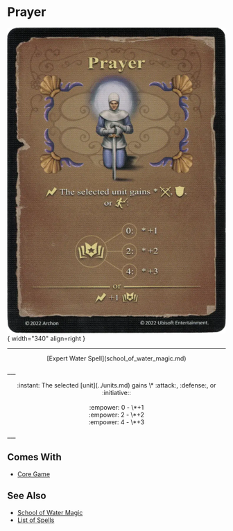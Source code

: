 # Prayer

![Prayer](../assets/spells-prayer.webp){ width="340" align=right }

___
<p style="text-align: center;" markdown>[Expert Water Spell](school_of_water_magic.md)</p>
___
<p style="text-align: center;" markdown>:instant: The selected [unit](../units.md) gains \* :attack:, :defense:, or :initiative::<br><br>:empower: 0 - \*+1 <br>:empower: 2 - \*+2 <br>:empower: 4 - \*+3</p>
___


## Comes With

- [Core Game](../content.md)


## See Also

- [School of Water Magic](school_of_water_magic.md)
- [List of Spells](../spells.md)

